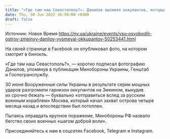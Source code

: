 ```yaml
---
title: "«Где там наш Севастополь?». Данилов высмеял оккупантов, которых разгромили на острове Змеиный"
date: Thu, 30 Jun 2022 16:59:00 +0300
draft: false
---
```

Источник: Новое Время https://nv.ua/ukraine/events/vsu-osvobodili-ostrov-zmeinyy-danilov-vysmeyal-okkupantov-50253441.html


 На своей странице в Facebook он опубликовал фото, на котором смотрит в бинокль.

«Где там наш Севастополь?», — коротко подписал фотографию Данилов, упомянув в публикации Минобороны Украины, Генштаб и Госпогранслужбу.

30 июня Вооруженные силы Украины в результате серии мощных ударов разгромили гарнизон оккупантов на Змеином, вынудив их срочно бежать — буквально «отправиться вслед за русским военным кораблем» Москва, который начал захват острова четыре месяца назад и впоследствии был потоплен.

Пытаясь оправдать крупное поражение, Минобороны РФ назвало бегство своих военных «шагом доброй воли».

Присоединяйтесь к нам в соцсетях Facebook, Telegram и Instagram.
